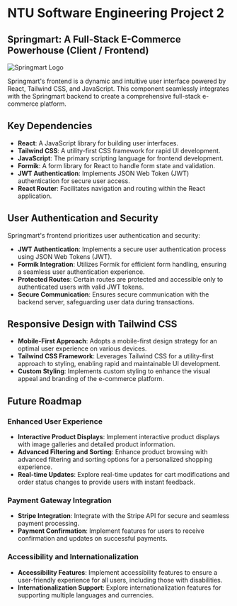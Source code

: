 # NTU Software Engineering Project 2

## Springmart: A Full-Stack E-Commerce Powerhouse (Client / Frontend)

![Springmart Logo](https://res.cloudinary.com/doniqecd2/image/upload/v1698082900/SPRINGMART/logo.svg)

Springmart's frontend is a dynamic and intuitive user interface powered by React, Tailwind CSS, and JavaScript. This component seamlessly integrates with the Springmart backend to create a comprehensive full-stack e-commerce platform.

## Key Dependencies

- **React**: A JavaScript library for building user interfaces.
- **Tailwind CSS**: A utility-first CSS framework for rapid UI development.
- **JavaScript**: The primary scripting language for frontend development.
- **Formik**: A form library for React to handle form state and validation.
- **JWT Authentication**: Implements JSON Web Token (JWT) authentication for secure user access.
- **React Router**: Facilitates navigation and routing within the React application.

## User Authentication and Security

Springmart's frontend prioritizes user authentication and security:

- **JWT Authentication**: Implements a secure user authentication process using JSON Web Tokens (JWT).
- **Formik Integration**: Utilizes Formik for efficient form handling, ensuring a seamless user authentication experience.
- **Protected Routes**: Certain routes are protected and accessible only to authenticated users with valid JWT tokens.
- **Secure Communication**: Ensures secure communication with the backend server, safeguarding user data during transactions.

## Responsive Design with Tailwind CSS

- **Mobile-First Approach**: Adopts a mobile-first design strategy for an optimal user experience on various devices.
- **Tailwind CSS Framework**: Leverages Tailwind CSS for a utility-first approach to styling, enabling rapid and maintainable UI development.
- **Custom Styling**: Implements custom styling to enhance the visual appeal and branding of the e-commerce platform.

## Future Roadmap

### Enhanced User Experience

- **Interactive Product Displays**: Implement interactive product displays with image galleries and detailed product information.
- **Advanced Filtering and Sorting**: Enhance product browsing with advanced filtering and sorting options for a personalized shopping experience.
- **Real-time Updates**: Explore real-time updates for cart modifications and order status changes to provide users with instant feedback.

### Payment Gateway Integration

- **Stripe Integration**: Integrate with the Stripe API for secure and seamless payment processing.
- **Payment Confirmation**: Implement features for users to receive confirmation and updates on successful payments.

### Accessibility and Internationalization

- **Accessibility Features**: Implement accessibility features to ensure a user-friendly experience for all users, including those with disabilities.
- **Internationalization Support**: Explore internationalization features for supporting multiple languages and currencies.
